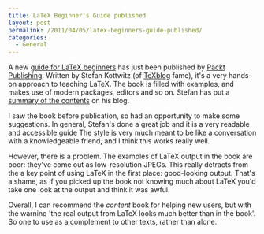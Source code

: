```yaml
---
title: LaTeX Beginner's Guide published
layout: post
permalink: /2011/04/05/latex-beginners-guide-published/
categories:
  - General
---
```

A new [guide for LaTeX beginners](http://www.amazon.co.uk/LaTeX-Beginner%2527s-Guide-Stefan-Kottwitz/dp/1847199860/ref=sr_1_4?ie=UTF8&qid=1302006801&sr=8-4) has just been published by [Packt Publishing](https://www.packtpub.com/). Written by Stefan Kottwitz (of [TeXblog](http://texblog.net/) fame), it's a very hands-on  approach to teaching LaTeX. The book is filled with examples, and makes use of modern packages, editors and so on. Stefan has put a [summary of the contents](http://texblog.net/latex-archive/latex-general/beginners-guide/) on his blog.

I saw the book before publication, so had an opportunity to make some suggestions. In general, Stefan's done a great job and it is a very readable and accessible guide The style is very much meant to be like a conversation with a knowledgeable friend, and I think this works really well.

However, there is a problem. The examples of LaTeX output in the book are poor: they've come out as low-resolution JPEGs. This really detracts from the a key point of using LaTeX in the first place: good-looking output. That's a shame, as if you picked up the book not knowing much about LaTeX you'd take one look at the output and think it was awful.

Overall, I can recommend the _content_ book for helping new users, but with the warning 'the real output from LaTeX looks much better than in the book'. So one to use as a complement to other texts, rather than alone.
